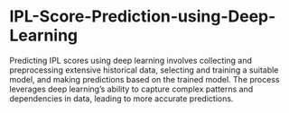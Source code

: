 # IPL-Score-Prediction-using-Deep-Learning
Predicting IPL scores using deep learning involves collecting and preprocessing extensive historical data, selecting and training a suitable model, and making predictions based on the trained model. The process leverages deep learning’s ability to capture complex patterns and dependencies in data, leading to more accurate predictions.
